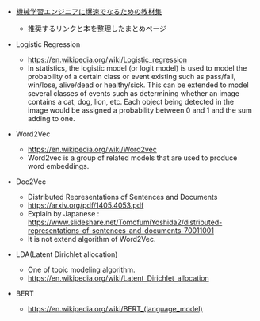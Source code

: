 
* [機械学習エンジニアに爆速でなるための教材集](https://qiita.com/KangsooKim/items/8d987a7089297068477b?utm_source=Qiita%E3%83%8B%E3%83%A5%E3%83%BC%E3%82%B9&utm_campaign=fa0e271d87-Qiita_newsletter_508_03_30_2022&utm_medium=email&utm_term=0_e44feaa081-fa0e271d87-34895689)
  * 推奨するリンクと本を整理したまとめページ

* Logistic Regression
  * https://en.wikipedia.org/wiki/Logistic_regression
  * In statistics, the logistic model (or logit model) is used to model the probability of a certain class or event existing such as pass/fail, win/lose, alive/dead or healthy/sick. This can be extended to model several classes of events such as determining whether an image contains a cat, dog, lion, etc. Each object being detected in the image would be assigned a probability between 0 and 1 and the sum adding to one.

* Word2Vec
  * https://en.wikipedia.org/wiki/Word2vec
  * Word2vec is a group of related models that are used to produce word embeddings. 

* Doc2Vec
  * Distributed Representations of Sentences and Documents
  * https://arxiv.org/pdf/1405.4053.pdf
  * Explain by Japanese : https://www.slideshare.net/TomofumiYoshida2/distributed-representations-of-sentences-and-documents-70011001
  * It is not extend algorithm of Word2Vec. 

* LDA(Latent Dirichlet allocation)
  * One of topic modeling algorithm.
  * https://en.wikipedia.org/wiki/Latent_Dirichlet_allocation

* BERT
  * https://en.wikipedia.org/wiki/BERT_(language_model)

